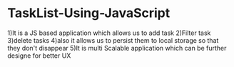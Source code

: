 # TaskList-Using-JavaScript

1)It is a JS based application which allows us to add task
2)Filter task
3)delete tasks
4)also it allows us to persist them to local storage so that they don't disappear
5)It is multi Scalable application which can be further designe for better UX
